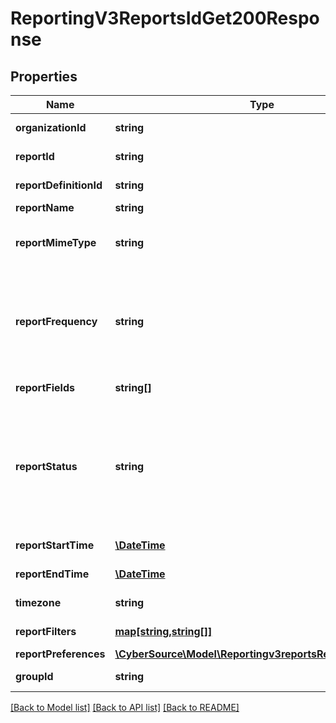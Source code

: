 # ReportingV3ReportsIdGet200Response

## Properties
Name | Type | Description | Notes
------------ | ------------- | ------------- | -------------
**organizationId** | **string** | CyberSource merchant id | [optional] 
**reportId** | **string** | Report ID Value | [optional] 
**reportDefinitionId** | **string** | Report definition Id | [optional] 
**reportName** | **string** | Report Name | [optional] 
**reportMimeType** | **string** | Report Format  Valid values: - application/xml - text/csv | [optional] 
**reportFrequency** | **string** | Report Frequency Value  Valid values: - DAILY - WEEKLY - MONTHLY - ADHOC | [optional] 
**reportFields** | **string[]** | List of Integer Values | [optional] 
**reportStatus** | **string** | Report Status Value  Valid values: - COMPLETED - PENDING - QUEUED - RUNNING - ERROR - NO_DATA - RERUN | [optional] 
**reportStartTime** | [**\DateTime**](\DateTime.md) | Report Start Time Value | [optional] 
**reportEndTime** | [**\DateTime**](\DateTime.md) | Report End Time Value | [optional] 
**timezone** | **string** | Time Zone Value | [optional] 
**reportFilters** | [**map[string,string[]]**](array.md) | List of filters to apply | [optional] 
**reportPreferences** | [**\CyberSource\Model\Reportingv3reportsReportPreferences**](Reportingv3reportsReportPreferences.md) |  | [optional] 
**groupId** | **string** | Id for selected group. | [optional] 

[[Back to Model list]](../README.md#documentation-for-models) [[Back to API list]](../README.md#documentation-for-api-endpoints) [[Back to README]](../README.md)


